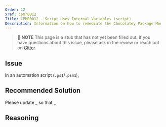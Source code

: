 ```yaml
---
Order: 12
xref: cpmr0012
Title: CPMR0012 - Script Uses Internal Variables (script)
Description: Information on how to remediate the Chocolatey Package Moderation Rule 0012
---
```


> :memo: **NOTE** This page is a stub that has not yet been filled out. If you have questions about this issue, please ask in the review or reach out on [Gitter](https://gitter.im/chocolatey/chocolatey.org)

## Issue

In an automation script (`.ps1`/`.psm1`),

## Recommended Solution

Please update _ so that _

## Reasoning
